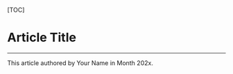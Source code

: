 [TOC]

# Article Title 

<!-- I included this as Mr. Bruce likes these and there was one during the robot rumbles at the end of RR 2023 -->

---
This article authored by Your Name in Month 202x.
